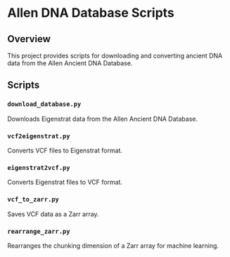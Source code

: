 # Allen DNA Database Scripts

## Overview
This project provides scripts for downloading and converting ancient DNA data from the Allen Ancient DNA Database.

## Scripts

### `download_database.py`
Downloads Eigenstrat data from the Allen Ancient DNA Database.

### `vcf2eigenstrat.py`
Converts VCF files to Eigenstrat format.

### `eigenstrat2vcf.py`
Converts Eigenstrat files to VCF format.

### `vcf_to_zarr.py`
Saves VCF data as a Zarr array.

### `rearrange_zarr.py`
Rearranges the chunking dimension of a Zarr array for machine learning.
